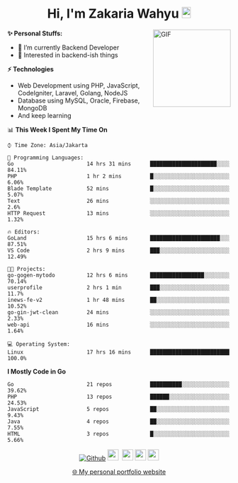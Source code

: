 <h1 align="center">Hi, I'm Zakaria Wahyu <img src="https://github.com/TheDudeThatCode/TheDudeThatCode/blob/master/Assets/Hi.gif" width="20px" height="25px"></h1>

<img align="right" alt="GIF" height="175px" src="https://www.nayakapratama.co.id/wp-content/uploads/2019/07/Website-Maintenance.gif" />

**✨ Personal Stuffs:**
- 🔭 I’m currently Backend Developer
- 🌱 Interested in backend-ish things

**⚡ Technologies**
- Web Development using PHP, JavaScript, CodeIgniter, Laravel, Golang, NodeJS
- Database using MySQL, Oracle, Firebase, MongoDB
- And keep learning

<!--START_SECTION:waka-->
📊 **This Week I Spent My Time On** 

```text
⌚︎ Time Zone: Asia/Jakarta

💬 Programming Languages: 
Go                       14 hrs 31 mins      █████████████████████░░░░   84.11% 
PHP                      1 hr 2 mins         █░░░░░░░░░░░░░░░░░░░░░░░░   6.06% 
Blade Template           52 mins             █░░░░░░░░░░░░░░░░░░░░░░░░   5.07% 
Text                     26 mins             ░░░░░░░░░░░░░░░░░░░░░░░░░   2.6% 
HTTP Request             13 mins             ░░░░░░░░░░░░░░░░░░░░░░░░░   1.32%

🔥 Editors: 
GoLand                   15 hrs 6 mins       ██████████████████████░░░   87.51% 
VS Code                  2 hrs 9 mins        ███░░░░░░░░░░░░░░░░░░░░░░   12.49%

🐱‍💻 Projects: 
go-gogen-mytodo          12 hrs 6 mins       █████████████████░░░░░░░░   70.14% 
userprofile              2 hrs 1 min         ███░░░░░░░░░░░░░░░░░░░░░░   11.7% 
inews-fe-v2              1 hr 48 mins        ██░░░░░░░░░░░░░░░░░░░░░░░   10.52% 
go-gin-jwt-clean         24 mins             ░░░░░░░░░░░░░░░░░░░░░░░░░   2.33% 
web-api                  16 mins             ░░░░░░░░░░░░░░░░░░░░░░░░░   1.64%

💻 Operating System: 
Linux                    17 hrs 16 mins      █████████████████████████   100.0%

```

**I Mostly Code in Go** 

```text
Go                       21 repos            ██████████░░░░░░░░░░░░░░░   39.62% 
PHP                      13 repos            ██████░░░░░░░░░░░░░░░░░░░   24.53% 
JavaScript               5 repos             ██░░░░░░░░░░░░░░░░░░░░░░░   9.43% 
Java                     4 repos             ██░░░░░░░░░░░░░░░░░░░░░░░   7.55% 
HTML                     3 repos             █░░░░░░░░░░░░░░░░░░░░░░░░   5.66%

```



<!--END_SECTION:waka-->

<p align="center">
<a href="https://github.com/zakariawahyu" target="_blank"><img alt="Github" src="https://img.shields.io/badge/GitHub-%2312100E.svg?&style=for-the-badge&logo=Github&logoColor=white" /></a>
<a href="https://www.twitter.com/_zakariawahyu"><img src="https://img.shields.io/badge/twitter-%231DA1F2.svg?&style=for-the-badge&logo=twitter&logoColor=white" height=25></a> 
<a href="https://www.linkedin.com/in/zakariawahyu"><img src="https://img.shields.io/badge/linkedin-%230077B5.svg?&style=for-the-badge&logo=linkedin&logoColor=white" height=25></a> 
<a href="https://www.instagram.com/_zakariawahyu"><img src="https://img.shields.io/badge/instagram-%23E4405F.svg?&style=for-the-badge&logo=instagram&logoColor=white" height=25></a>
<a href="https://medium.com/@zakariawahyu"><img src="https://img.shields.io/badge/Medium-12100E?style=for-the-badge&logo=medium&logoColor=white" height=25></a>
</p>
<p align="center"><a href="https://www.zakariawahyu.com" target="_blank">🌐 My personal portfolio website</a></p>
